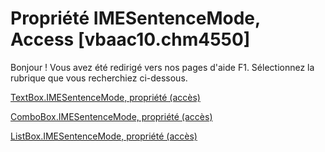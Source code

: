 
# Propriété IMESentenceMode, Access [vbaac10.chm4550]

Bonjour ! Vous avez été redirigé vers nos pages d'aide F1. Sélectionnez la rubrique que vous recherchiez ci-dessous.

[TextBox.IMESentenceMode, propriété (accès)](http://msdn.microsoft.com/library/399a28d4-83a9-33d2-5f00-4f388efe048b%28Office.15%29.aspx)

[ComboBox.IMESentenceMode, propriété (accès)](http://msdn.microsoft.com/library/f56b97cb-73c9-f5ff-a467-6e7dcd64e613%28Office.15%29.aspx)

[ListBox.IMESentenceMode, propriété (accès)](http://msdn.microsoft.com/library/877e1766-c378-cf7b-b452-bb8f536980f3%28Office.15%29.aspx)
